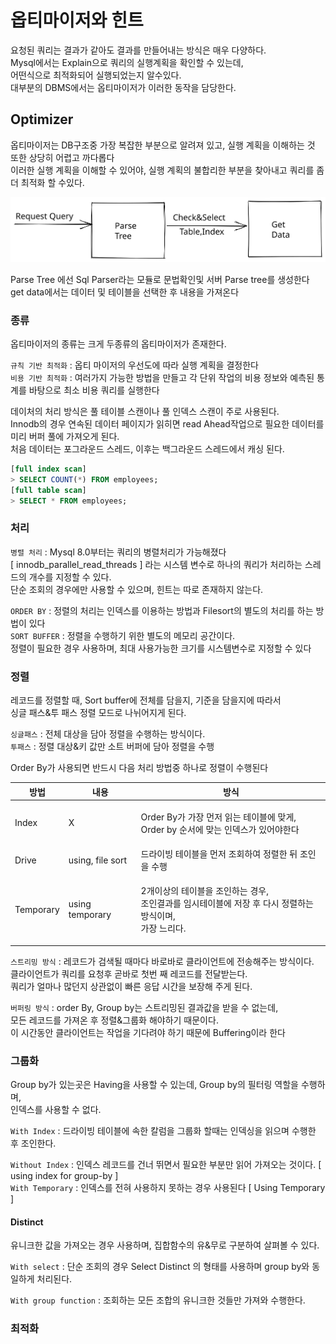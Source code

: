 # 옵티마이저와 힌트

요청된 쿼리는 결과가 같아도 결과를 만들어내는 방식은 매우 다양하다.\
Mysql에서는 Explain으로 쿼리의 실행계획을 확인할 수 있는데, \
어떤식으로 최적화되어 실행되었는지 알수있다.\
대부분의 DBMS에서는 옵티마이저가 이러한 동작을 담당한다.

## Optimizer

옵티마이저는 DB구조중 가장 복잡한 부분으로 알려져 있고, 실행 계획을 이해하는 것 또한 상당히 어렵고 까다롭다\
이러한 실행 계획을 이해할 수 있어야, 실행 계획의 불합리한 부분을 찾아내고 쿼리를 좀더 최적화 할 수있다.

<img src="../../.gitbook/assets/file.excalidraw (1) (2) (1).svg" alt="" class="gitbook-drawing">

Parse Tree 에선  Sql Parser라는 모듈로 문법확인및 서버 Parse tree를 생성한다\
get data에서는 데이터 및 테이블을 선택한 후 내용을 가져온다

### 종류

옵티마이저의 종류는 크게 두종류의 옵티마이저가 존재한다.

`규칙 기반 최적화` : 옵티 마이저의 우선도에 따라 실행 계획을 결정한다\
`비용 기반 최적화` : 여러가지 가능한 방법을 만들고 각 단위 작업의 비용 정보와 예측된 통계를 바탕으로 최소 비용 쿼리를 실행한다

데이처의 처리 방식은 풀 테이블 스캔이나 풀 인덱스 스캔이 주로 사용된다.\
Innodb의 경우 연속된 데이터 페이지가 읽히면 read Ahead작업으로 필요한 데이터를 미리 버퍼 풀에 가져오게 된다.\
처음 데이터는 포그라운드 스레드, 이후는 백그라운드 스레드에서 캐싱 된다.

```sql
[full index scan]
> SELECT COUNT(*) FROM employees;
[full table scan]
> SELECT * FROM employees;
```

### 처리

`병렬 처리` : Mysql 8.0부터는 쿼리의 병렬처리가 가능해졌다 \
\[ innodb\_parallel\_read\_threads ] 라는 시스템 변수로 하나의 쿼리가 처리하는 스레드의 개수를 지정할 수 있다.\
단순 조회의 경우에만 사용할 수 있으며, 힌트는 따로 존재하지 않는다.

`ORDER BY` : 정렬의 처리는 인덱스를 이용하는 방법과 Filesort의 별도의 처리를 하는 방법이 있다\
`SORT BUFFER` : 정렬을 수행하기 위한 별도의 메모리 공간이다. \
정렬이 필요한 경우 사용하며, 최대 사용가능한 크기를 시스템변수로 지정할 수 있다

### 정렬

레코드를 정렬할 때, Sort buffer에 전체를 담을지, 기준을 담을지에 따라서 \
싱글 패스&투 패스 정렬 모드로 나뉘어지게 된다.

`싱글패스` : 전체 대상을 담아 정렬을 수행하는 방식이다.\
`투패스` :  정렬 대상&키 값만 소트 버퍼에 담아 정렬을 수행

Order By가 사용되면 반드시 다음 처리 방법중 하나로 정렬이 수행된다

| 방법        | 내용               | 방식                                                                       |
| --------- | ---------------- | ------------------------------------------------------------------------ |
| Index     | X                | <p>Order By가 가장 먼저 읽는 테이블에 맞게,<br>Order by 순서에 맞는 인덱스가 있어야한다</p>         |
| Drive     | using, file sort | 드라이빙 테이블을 먼저 조회하여 정렬한 뒤 조인을 수행                                           |
| Temporary | using temporary  | <p>2개이상의 테이블을 조인하는 경우,<br>조인결과를 임시테이블에 저장 후 다시 정렬하는 방식이며,<br>가장 느리다.</p> |

`스트리밍 방식` :  레코드가 검색될 때마다 바로바로 클라이언트에 전송해주는 방식이다.\
클라이언트가 쿼리를 요청후 곧바로 첫번 째 레코드를 전달받는다.\
쿼리가 얼마나 많던지 상관없이 빠른 응답 시간을 보장해 주게 된다.

`버퍼링 방식` : order By, Group by는 스트리밍된 결과값을 받을 수 없는데, \
모든 레코드를 가져온 후 정렬&그룹화 해야하기 때문이다.\
이 시간동안 클라이언트는 작업을 기다려야 하기 때문에 Buffering이라 한다

### 그룹화

Group by가 있는곳은 Having을 사용할 수 있는데, Group by의 필터링 역할을 수행하며,\
인덱스를 사용할 수 없다.

`With Index` : 드라이빙 테이블에 속한 칼럼을 그룹화 할때는 인덱싱을 읽으며 수행한 후 조인한다.

`Without Index` : 인덱스 레코드를 건너 뛰면서 필요한 부분만 읽어 가져오는 것이다. \[ using index for group-by ] \
`With Temporary` :  인덱스를 전혀 사용하지 못하는 경우 사용된다 \[ Using Temporary ]&#x20;

#### Distinct

유니크한 값을 가져오는 경우 사용하며, 집합함수의 유&무로 구분하여 살펴볼 수 있다.

`With select` : 단순 조회의 경우 Select Distinct 의 형태를 사용하며 group by와 동일하게 처리된다.

`With group function` :  조회하는 모든 조합의 유니크한 것들만 가져와 수행한다.

### 최적화

